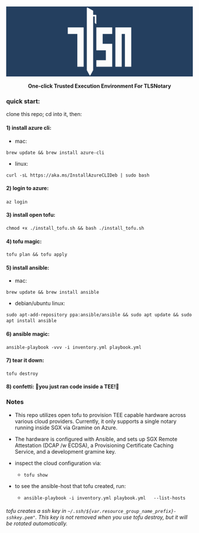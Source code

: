 <p align="center">
    <img src="./tlsn-banner.png" width=1280 />
</p>

<p align="center">
<b>One-click Trusted Execution Environment For TLSNotary</b>
</p>  

### quick start:

clone this repo; cd into it, then: 
#### 1) install azure cli:
- mac:
```
brew update && brew install azure-cli
```
- linux:
```
curl -sL https://aka.ms/InstallAzureCLIDeb | sudo bash
```

#### 2) login to azure:
 ```az login```
#### 3) install open tofu:

```
chmod +x ./install_tofu.sh && bash ./install_tofu.sh
```
#### 4) tofu magic:
```
tofu plan && tofu apply
```
#### 5) install ansible:
- mac:
```
brew update && brew install ansible
```
- debian/ubuntu linux:
```
sudo apt-add-repository ppa:ansible/ansible && sudo apt update && sudo apt install ansible
```
#### 6) ansible magic:

```
ansible-playbook -vvv -i inventory.yml playbook.yml
```

#### 7) tear it down:

```
tofu destroy
```

#### 8) confetti: 🎉you just ran code inside a TEE!🎉

<h3>Notes</h3>

-  This repo utilizes open tofu to provision TEE capable hardware across various cloud providers. Currently, it only supports a single notary running inside SGX via Gramine on Azure. 

-  The hardware is configured with Ansible, and sets up SGX Remote Attestation (DCAP /w ECDSA), a Provisioning Certificate Caching Service, and a development gramine key.

-  inspect the cloud configuration via:
   - ```tofu show```
-  to see the ansible-host that tofu created, run:
   - ```ansible-playbook -i inventory.yml playbook.yml   --list-hosts```

###### tofu creates a ssh key in ```~/.ssh/${var.resource_group_name_prefix}-sshkey.pem"```. This key is not removed when you use tofu destroy, but it will be rotated automatically.
